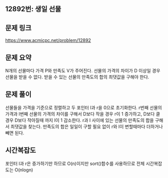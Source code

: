 ﻿## 12892번: 생일 선물
## 문제 링크
https://www.acmicpc.net/problem/12892
##  문제 요약
N개의 선물마다 가격 P와 만족도 V가 주어진다. 선물의 가격의 차이가 D 이상일 경우 선물을 받을 수 없다. 받을 수 있는 선물의 만족도의 합의 최댓값을 구해야 한다.
## 문제 풀이
선물들을 가격을 기준으로 정렬하고 두 포인터 l과 r을 0으로 초기화한다. 
r번째 선물의 가격과 l번째 선물의 가격의 차이를 구해서 D보다 작을 경우 r이 1 증가하고, D보다 클 경우 D보다 작아질때 까지 l이 1 감소한다. 
r과 l 사이에 있는 선물의 만족도의 합을 구해서 최댓값을 찾는다.
만족도의 합은 일일이 구할 필요 없이 r와 l이 변할때마다 더하거나 빼면 된다.
## 시간복잡도
포인터 l과 r은 증가하기만 하므로 O(n)이지만 sort()함수를 사용하므로 전체 시간복잡도는 O(nlogn)
